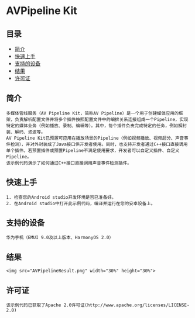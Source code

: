 # AVPipeline  Kit

## 目录
 * [简介](#简介)
 * [快速上手](#快速上手)
 * [支持的设备](#支持的设备)
 * [结果](#结果)
 * [许可证](#许可证)
## 简介
    多媒体管线服务（AV Pipeline Kit，简称AV Pipeline）是一个用于创建媒体应用的框架，负责解析配置文件并将多个插件按照配置文件中的编排关系连接组成一个Pipeline，实现特定的媒体业务（例如播放、录制、编辑等）。其中，每个插件负责完成特定的任务，例如解封装、解码、滤波等。
    AV Pipeline Kit已预置可应用在播放场景的Pipeline（例如视频播放、视频超分、声音事件检测），并对外封装成了Java接口供开发者使用。同时，也支持开发者通过C++接口直接调用单个插件。若预置插件或预置Pipeline不满足使用要求，开发者可以自定义插件、自定义Pipeline。
    该示例代码演示了如何通过C++接口直接调用声音事件检测插件。

## 快速上手
    1. 检查您的Android studio开发环境是否已准备好。
    2. 在Android studio中打开此示例代码，编译并运行在您的安卓设备上。

## 支持的设备
    华为手机（EMUI 9.0及以上版本、HarmonyOS 2.0）

## 结果
    <img src="AVPipelineResult.png" width="30%" height="30%">

## 许可证

    该示例代码已获取了Apache 2.0许可证(http://www.apache.org/licenses/LICENSE-2.0)
